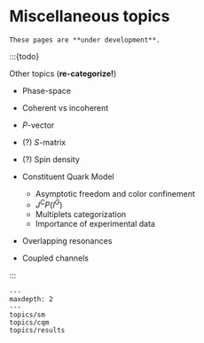# Miscellaneous topics

```{warning}
These pages are **under development**.
```

:::{todo}

Other topics (**re-categorize!**)

- Phase-space
- Coherent vs incoherent
- $P$-vector
- (?) $S$-matrix
- (?) Spin density
- Constituent Quark Model

  - Asymptotic freedom and color confinement
  - $J^CP(I^G)$
  - Multiplets categorization
  - Importance of experimental data

- Overlapping resonances
- Coupled channels

:::

```{toctree}
---
maxdepth: 2
---
topics/sm
topics/cqm
topics/results
```
